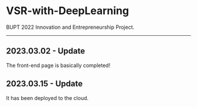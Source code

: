 # VSR-with-DeepLearning
BUPT 2022 Innovation and Entrepreneurship Project.

---

## 2023.03.02 - Update

The front-end page is basically completed!

## 2023.03.15 - Update

It has been deployed to the cloud.
